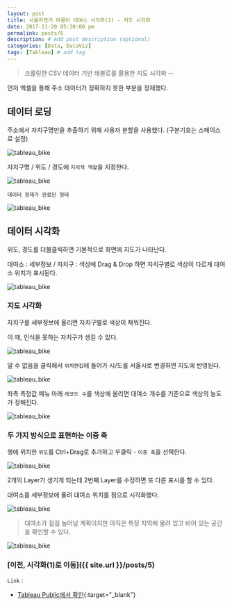 ```yaml
---
layout: post
title: 서울자전거 따릉이 대여소 시각화(2) - 지도 시각화
date: 2017-11-20 05:30:00 pm
permalink: posts/6
description: # Add post description (optional)
categories: [Data, DataViz]
tags: [Tableau] # add tag
---
```


> 크롤링한 CSV 데이터 기반 태블로를 활용한 지도 시각화 --  

먼저 엑셀을 통해 주소 데이터가 정확하지 못한 부분을 정제했다.

## 데이터 로딩

주소에서 자치구명만을 추출하기 위해 사용자 분할을 사용했다. (구분기호는 스페이스로 설정)

![tableau_bike]({{site.baseurl}}/assets/img/tableau/tableau_bike_1.png)

자치구명 / 위도 / 경도에 `지리적 역할`을 지정한다.

![tableau_bike]({{site.baseurl}}/assets/img/tableau/tableau_bike_2.png)

`데이터 정제가 완료된 형태`

![tableau_bike]({{site.baseurl}}/assets/img/tableau/tableau_bike_3.png)

## 데이터 시각화

위도, 경도를 더블클릭하면 기본적으로 화면에 지도가 나타난다.

대여소 : 세부정보 / 자치구 : 색상에 Drag & Drop 하면 자치구별로 색상이 다르게 대여소 위치가 표시된다.

![tableau_bike]({{site.baseurl}}/assets/img/tableau/tableau_bike_4.png)

### 지도 시각화

자치구를 세부정보에 올리면 자치구별로 색상이 채워진다.

이 때, 인식을 못하는 자치구가 생길 수 있다.

![tableau_bike]({{site.baseurl}}/assets/img/tableau/tableau_bike_5.png)

알 수 없음을 클릭해서 `위치편집`에 들어가 시/도를 서울시로 변경하면 지도에 반영된다.

![tableau_bike]({{site.baseurl}}/assets/img/tableau/tableau_bike_6.png)

좌측 측정값 메뉴 아래 `레코드 수`를 색상에 올리면 대여소 개수를 기준으로 색상의 농도가 정해진다.

![tableau_bike]({{site.baseurl}}/assets/img/tableau/tableau_bike_7.png)

### 두 가지 방식으로 표현하는 이중 축

행에 위치한 `위도`를 Ctrl+Drag로 추가하고 우클릭 - `이중 축`을 선택한다.

![tableau_bike]({{site.baseurl}}/assets/img/tableau/tableau_bike_8.png)

2개의 Layer가 생기게 되는데 2번째 Layer를 수정하면 또 다른 표시를 할 수 있다.

대여소를 세부정보에 올려 대여소 위치를 점으로 시각화했다.

![tableau_bike]({{site.baseurl}}/assets/img/tableau/tableau_bike_9.png)

> 대여소가 점점 늘어날 계획이지만 아직은 특정 지역에 몰려 있고 비어 있는 공간을 확인할 수 있다.

![tableau_bike]({{site.baseurl}}/assets/img/tableau/tableau_bike_10.png)

### [이전, 시각화(1)로 이동]({{ site.url }}/posts/5)

`Link` : 

* [Tableau Public에서 확인](https://public.tableau.com/profile/.7794#!/vizhome/_16418/sheet0){:target="_blank"}
